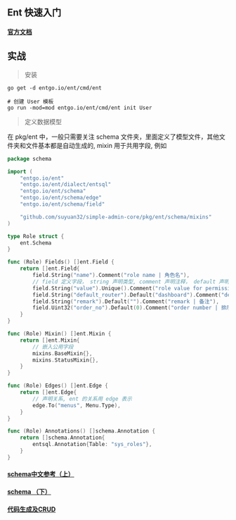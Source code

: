 ## Ent 快速入门

#### [官方文档](https://entgo.io/zh/docs/getting-started/)

## 实战
> 安装

```shell
go get -d entgo.io/ent/cmd/ent

# 创建 User 模板
go run -mod=mod entgo.io/ent/cmd/ent init User
```

> 定义数据模型

在 pkg/ent 中，一般只需要关注 schema 文件夹，里面定义了模型文件，其他文件夹和文件基本都是自动生成的, mixin 用于共用字段, 例如

```go
package schema

import (
	"entgo.io/ent"
	"entgo.io/ent/dialect/entsql"
	"entgo.io/ent/schema"
	"entgo.io/ent/schema/edge"
	"entgo.io/ent/schema/field"

	"github.com/suyuan32/simple-admin-core/pkg/ent/schema/mixins"
)

type Role struct {
	ent.Schema
}

func (Role) Fields() []ent.Field {
	return []ent.Field{
		field.String("name").Comment("role name | 角色名"),
		// field 定义字段， string 声明类型, comment 声明注释， default 声明默认值, unique 声明唯一
		field.String("value").Unique().Comment("role value for permission control in front end | 角色值，用于前端权限控制"),
		field.String("default_router").Default("dashboard").Comment("default menu : dashboard | 默认登录页面"),
		field.String("remark").Default("").Comment("remark | 备注"),
		field.Uint32("order_no").Default(0).Comment("order number | 排序编号"),
	}
}

func (Role) Mixin() []ent.Mixin {
	return []ent.Mixin{
		// 嵌入公用字段
		mixins.BaseMixin{},
		mixins.StatusMixin{},
	}
}

func (Role) Edges() []ent.Edge {
	return []ent.Edge{
		// 声明关系, ent 的关系用 edge 表示
		edge.To("menus", Menu.Type),
	}
}

func (Role) Annotations() []schema.Annotation {
	return []schema.Annotation{
		entsql.Annotation{Table: "sys_roles"},
	}
}


```


#### [schema中文参考（上）](https://blog.csdn.net/OpenSkill/article/details/108271774)
#### [schema （下）](https://blog.csdn.net/OpenSkill/article/details/108289545)

#### [代码生成及CRUD](https://blog.csdn.net/OpenSkill/article/details/108373737)